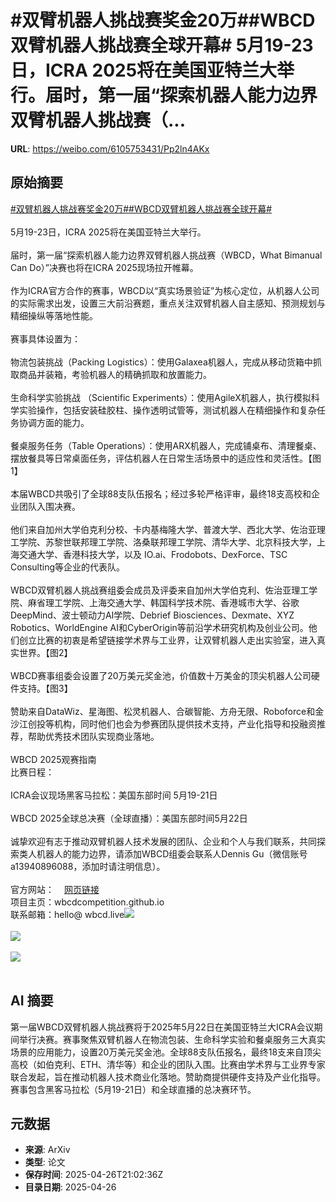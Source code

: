 # #双臂机器人挑战赛奖金20万##WBCD双臂机器人挑战赛全球开幕# 5月19-23日，ICRA 2025将在美国亚特兰大举行。届时，第一届“探索机器人能力边界双臂机器人挑战赛（...

**URL**: https://weibo.com/6105753431/Pp2ln4AKx

## 原始摘要

<a href="https://m.weibo.cn/search?containerid=231522type%3D1%26t%3D10%26q%3D%23%E5%8F%8C%E8%87%82%E6%9C%BA%E5%99%A8%E4%BA%BA%E6%8C%91%E6%88%98%E8%B5%9B%E5%A5%96%E9%87%9120%E4%B8%87%23&amp;extparam=%23%E5%8F%8C%E8%87%82%E6%9C%BA%E5%99%A8%E4%BA%BA%E6%8C%91%E6%88%98%E8%B5%9B%E5%A5%96%E9%87%9120%E4%B8%87%23" data-hide=""><span class="surl-text">#双臂机器人挑战赛奖金20万#</span></a><a href="https://m.weibo.cn/search?containerid=231522type%3D1%26t%3D10%26q%3D%23WBCD%E5%8F%8C%E8%87%82%E6%9C%BA%E5%99%A8%E4%BA%BA%E6%8C%91%E6%88%98%E8%B5%9B%E5%85%A8%E7%90%83%E5%BC%80%E5%B9%95%23&amp;extparam=%23WBCD%E5%8F%8C%E8%87%82%E6%9C%BA%E5%99%A8%E4%BA%BA%E6%8C%91%E6%88%98%E8%B5%9B%E5%85%A8%E7%90%83%E5%BC%80%E5%B9%95%23" data-hide=""><span class="surl-text">#WBCD双臂机器人挑战赛全球开幕#</span></a> <br><br>5月19-23日，ICRA 2025将在美国亚特兰大举行。<br><br>届时，第一届“探索机器人能力边界双臂机器人挑战赛（WBCD，What Bimanual Can Do）”决赛也将在ICRA 2025现场拉开帷幕。<br><br>作为ICRA官方合作的赛事，WBCD以“真实场景验证”为核心定位，从机器人公司的实际需求出发，设置三大前沿赛题，重点关注双臂机器人自主感知、预测规划与精细操纵等落地性能。<br><br>赛事具体设置为：<br><br>物流包装挑战（Packing Logistics）：使用Galaxea机器人，完成从移动货箱中抓取商品并装箱，考验机器人的精确抓取和放置能力。<br><br>生命科学实验挑战 （Scientific Experiments）：使用AgileX机器人，执行模拟科学实验操作，包括安装硅胶柱、操作透明试管等，测试机器人在精细操作和复杂任务协调方面的能力。<br><br>餐桌服务任务（Table Operations）：使用ARX机器人，完成铺桌布、清理餐桌、摆放餐具等日常桌面任务，评估机器人在日常生活场景中的适应性和灵活性。【图1】<br><br>本届WBCD共吸引了全球88支队伍报名；经过多轮严格评审，最终18支高校和企业团队入围决赛。<br><br>他们来自加州大学伯克利分校、卡内基梅隆大学、普渡大学、西北大学、佐治亚理工学院、苏黎世联邦理工学院、洛桑联邦理工学院、清华大学、北京科技大学，上海交通大学、香港科技大学，以及 IO.ai、Frodobots、DexForce、TSC Consulting等企业的代表队。<br><br>WBCD双臂机器人挑战赛组委会成员及评委来自加州大学伯克利、佐治亚理工学院、麻省理工学院、上海交通大学、韩国科学技术院、香港城市大学、谷歌DeepMind、波士顿动力AI学院、Debrief Biosciences、Dexmate、XYZ Robotics、WorldEngine AI和CyberOrigin等前沿学术研究机构及创业公司。他们创立比赛的初衷是希望链接学术界与工业界，让双臂机器人走出实验室，进入真实世界。【图2】<br><br>WBCD赛事组委会设置了20万美元奖金池，价值数十万美金的顶尖机器人公司硬件支持。【图3】<br><br>赞助来自DataWiz、星海图、松灵机器人、合碳智能、方舟无限、Roboforce和金沙江创投等机构，同时他们也会为参赛团队提供技术支持，产业化指导和投融资推荐，帮助优秀技术团队实现商业落地。<br><br>WBCD 2025观赛指南  <br>比赛日程：<br><br>ICRA会议现场黑客马拉松：美国东部时间 5月19-21日<br><br>WBCD 2025全球总决赛（全球直播）：美国东部时间5月22日<br><br>诚挚欢迎有志于推动双臂机器人技术发展的团队、企业和个人与我们联系，共同探索类人机器人的能力边界，请添加WBCD组委会联系人Dennis Gu（微信账号a13940896088，添加时请注明信息）。<br><br>官方网站：<a href="https://weibo.cn/sinaurl?u=http%3A%2F%2Fwww.wbcd.live" data-hide=""><span class="url-icon"><img style="width: 1rem;height: 1rem" src="https://h5.sinaimg.cn/upload/2015/09/25/3/timeline_card_small_web_default.png" referrerpolicy="no-referrer"></span><span class="surl-text">网页链接</span></a><br>项目主页：wbcdcompetition.github.io<br>联系邮箱：hello@ wbcd.live<img style="" src="https://tvax1.sinaimg.cn/large/006Fd7o3ly1i0u59fsbjoj30n00e0tf1.jpg" referrerpolicy="no-referrer"><br><br><img style="" src="https://tvax1.sinaimg.cn/large/006Fd7o3ly1i0u59opw53j30ts0fy12h.jpg" referrerpolicy="no-referrer"><br><br><img style="" src="https://tvax3.sinaimg.cn/large/006Fd7o3ly1i0u59qkklej30tq0kkgvw.jpg" referrerpolicy="no-referrer"><br><br>

## AI 摘要

第一届WBCD双臂机器人挑战赛将于2025年5月22日在美国亚特兰大ICRA会议期间举行决赛。赛事聚焦双臂机器人在物流包装、生命科学实验和餐桌服务三大真实场景的应用能力，设置20万美元奖金池。全球88支队伍报名，最终18支来自顶尖高校（如伯克利、ETH、清华等）和企业的团队入围。比赛由学术界与工业界专家联合发起，旨在推动机器人技术商业化落地。赞助商提供硬件支持及产业化指导。赛事包含黑客马拉松（5月19-21日）和全球直播的总决赛环节。

## 元数据

- **来源**: ArXiv
- **类型**: 论文
- **保存时间**: 2025-04-26T21:02:36Z
- **目录日期**: 2025-04-26
